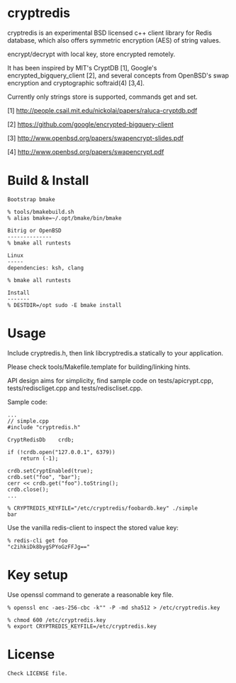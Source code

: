 cryptredis
==========
cryptredis is an experimental BSD licensed c++ client library for Redis
database, which also offers symmetric encryption (AES) of string values.

encrypt/decrypt with local key, store encrypted remotely.

It has been inspired by MIT's CryptDB [1], Google's encrypted_bigquery_client
[2], and several concepts from OpenBSD's swap encryption and
cryptographic softraid(4) [3,4].

Currently only strings store is supported, commands get and set.

[1] http://people.csail.mit.edu/nickolai/papers/raluca-cryptdb.pdf

[2] https://github.com/google/encrypted-bigquery-client

[3] http://www.openbsd.org/papers/swapencrypt-slides.pdf

[4] http://www.openbsd.org/papers/swapencrypt.pdf


Build & Install
===============

	Bootstrap bmake

	% tools/bmakebuild.sh
	% alias bmake=~/.opt/bmake/bin/bmake

	Bitrig or OpenBSD
	--------------
	% bmake all runtests

	Linux
	-----
	dependencies: ksh, clang

	% bmake all runtests

	Install
	-------
	% DESTDIR=/opt sudo -E bmake install


Usage
=====
Include cryptredis.h, then link libcryptredis.a statically to your application.

Please check tools/Makefile.template for building/linking hints.

API design aims for simplicity, find sample code on tests/apicrypt.cpp,
tests/rediscliget.cpp and tests/rediscliset.cpp.

Sample code:

	...
	// simple.cpp
	#include "cryptredis.h"

	CryptRedisDb	crdb;

	if (!crdb.open("127.0.0.1", 6379))
		return (-1);

	crdb.setCryptEnabled(true);
	crdb.set("foo", "bar");
	cerr << crdb.get("foo").toString();
	crdb.close();
	...

	% CRYPTREDIS_KEYFILE="/etc/cryptredis/foobardb.key" ./simple
	bar

Use the vanilla redis-client to inspect the stored value key:

	% redis-cli get foo
	"c2ihkiDk8bygSPYoGzFFJg=="


Key setup
=========

Use openssl command to generate a reasonable key file.

	% openssl enc -aes-256-cbc -k"" -P -md sha512 > /etc/cryptredis.key

	% chmod 600 /etc/cryptredis.key
	% export CRYPTREDIS_KEYFILE=/etc/cryptredis.key


License
======
    Check LICENSE file.
